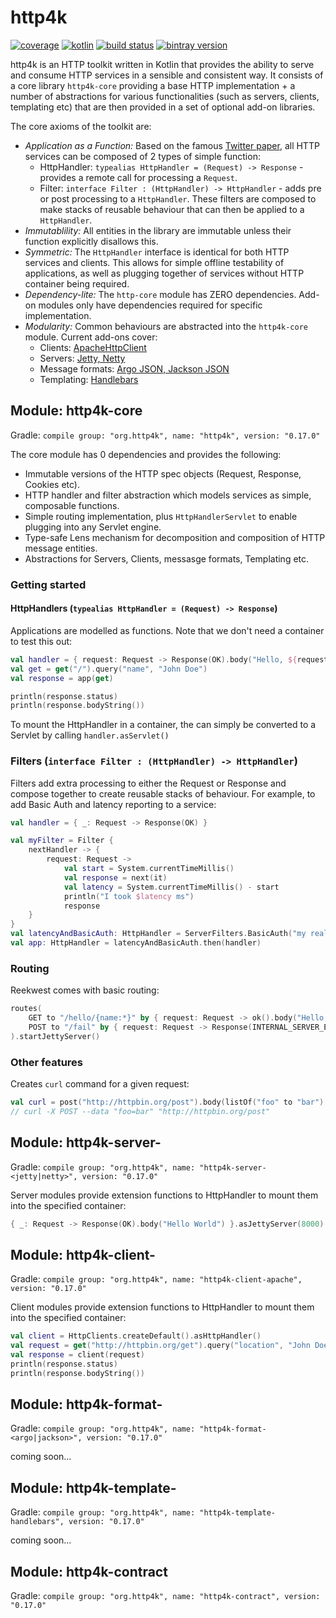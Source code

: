 # http4k

[![coverage](https://coveralls.io/repos/http4k/http4k/badge.svg?branch=master)](https://coveralls.io/github/http4k/http4k?branch=master)
[![kotlin](https://img.shields.io/badge/kotlin-1.1.2-blue.svg)](http://kotlinlang.org)
[![build status](https://travis-ci.org/http4k/http4k.svg?branch=master)](https://travis-ci.org/http4k/http4k)
[![bintray version](https://api.bintray.com/packages/http4k/maven/http4k-core/images/download.svg)](https://bintray.com/http4k/maven/http4k-core/_latestVersion)

http4k is an HTTP toolkit written in Kotlin that provides the ability to serve and consume HTTP services in a sensible and consistent way. 
It consists of a core library `http4k-core` providing a base HTTP implementation + a number of abstractions for various functionalities (such as 
servers, clients, templating etc) that are then provided in a set of optional add-on libraries.

The core axioms of the toolkit are:

* *Application as a Function:* Based on the famous [Twitter paper](https://monkey.org/~marius/funsrv.pdf), all HTTP services can be composed of 2 types of simple function:
    * HttpHandler: `typealias HttpHandler = (Request) -> Response` - provides a remote call for processing a `Request`. 
    * Filter: `interface Filter : (HttpHandler) -> HttpHandler` - adds pre or post processing to a `HttpHandler`. These filters are composed to make stacks of reusable behaviour that can then 
    be applied to a `HttpHandler`.
* *Immutablility:* All entities in the library are immutable unless their function explicitly disallows this.
* *Symmetric:* The `HttpHandler` interface is identical for both HTTP services and clients. This allows for simple offline testability of applications, as well as plugging together 
of services without HTTP container being required.
* *Dependency-lite:* The `http-core` module has ZERO dependencies. Add-on modules only have dependencies required for specific implementation.
* *Modularity:* Common behaviours are abstracted into the `http4k-core` module. Current add-ons cover:
   * Clients: [ApacheHttpClient](#using-as-a-client) 
   * Servers: [Jetty, Netty](#using-as-a-server)
   * Message formats: [Argo JSON, Jackson JSON](#json)
   * Templating: [Handlebars](#templating)


## Module: http4k-core
Gradle: ```compile group: "org.http4k", name: "http4k", version: "0.17.0"```

The core module has 0 dependencies and provides the following:
* Immutable versions of the HTTP spec objects (Request, Response, Cookies etc).
* HTTP handler and filter abstraction which models services as simple, composable functions.
* Simple routing implementation, plus `HttpHandlerServlet` to enable plugging into any Servlet engine. 
* Type-safe Lens mechanism for decomposition and composition of HTTP message entities.
* Abstractions for Servers, Clients, messasge formats, Templating etc.

### Getting started

#### HttpHandlers (`typealias HttpHandler = (Request) -> Response`)
Applications are modelled as functions. Note that we don't need a container to test this out:
```kotlin
val handler = { request: Request -> Response(OK).body("Hello, ${request.query("name")}!") }
val get = get("/").query("name", "John Doe")
val response = app(get)

println(response.status)
println(response.bodyString())
```

To mount the HttpHandler in a container, the can simply be converted to a Servlet by calling ```handler.asServlet()```

### Filters (`interface Filter : (HttpHandler) -> HttpHandler`)
Filters add extra processing to either the Request or Response and compose together to create reusable stacks of behaviour. For example, 
to add Basic Auth and latency reporting to a service:
```kotlin
val handler = { _: Request -> Response(OK) }

val myFilter = Filter {
    nextHandler -> {
        request: Request -> 
            val start = System.currentTimeMillis()
            val response = next(it)
            val latency = System.currentTimeMillis() - start
            println("I took $latency ms")
            response
    }
}
val latencyAndBasicAuth: HttpHandler = ServerFilters.BasicAuth("my realm", "user", "password").then(myFilter)
val app: HttpHandler = latencyAndBasicAuth.then(handler)
```

### Routing

Reekwest comes with basic routing:

```kotlin
routes(
    GET to "/hello/{name:*}" by { request: Request -> ok().body("Hello, ${request.path("name")}!") },
    POST to "/fail" by { request: Request -> Response(INTERNAL_SERVER_ERROR) }
).startJettyServer()
```

### Other features

Creates `curl` command for a given request:

```kotlin
val curl = post("http://httpbin.org/post").body(listOf("foo" to "bar").toBody()).toCurl()
// curl -X POST --data "foo=bar" "http://httpbin.org/post"
```

## Module: http4k-server-<server name>
Gradle: ```compile group: "org.http4k", name: "http4k-server-<jetty|netty>", version: "0.17.0"```

Server modules provide extension functions to HttpHandler to mount them into the specified container:

```kotlin
{ _: Request -> Response(OK).body("Hello World") }.asJettyServer(8000).start().block()
```

## Module: http4k-client-<client name>
Gradle: ```compile group: "org.http4k", name: "http4k-client-apache", version: "0.17.0"```

Client modules provide extension functions to HttpHandler to mount them into the specified container:

```kotlin
val client = HttpClients.createDefault().asHttpHandler()
val request = get("http://httpbin.org/get").query("location", "John Doe")
val response = client(request)
println(response.status)
println(response.bodyString())
```

## Module: http4k-format-<library name>
Gradle: ```compile group: "org.http4k", name: "http4k-format-<argo|jackson>", version: "0.17.0"```

coming soon...

## Module: http4k-template-<library name>
Gradle: ```compile group: "org.http4k", name: "http4k-template-handlebars", version: "0.17.0"```

coming soon...

## Module: http4k-contract
Gradle: ```compile group: "org.http4k", name: "http4k-contract", version: "0.17.0"```

